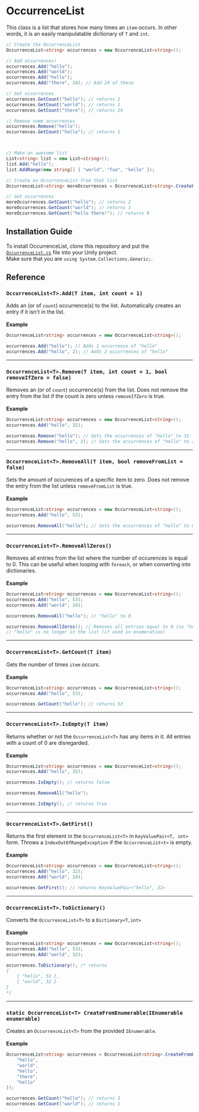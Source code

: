 # OccurrenceList
This class is a list that stores how many times an `item` occurs. In other words, it is an easily manipulatable dictionary of `T` and `int`.

```cs
// Create the OccurrenceList
OccurrenceList<string> occurrences = new OccurrenceList<string>();

// Add occurrences!
occurrences.Add("hello");
occurrences.Add("world");
occurrences.Add("hello");
occurrences.Add("there", 24); // Add 24 of these

// Get occurrences
occurrences.GetCount("hello"); // returns 2
occurrences.GetCount("world"); // returns 1
occurrences.GetCount("there"); // returns 24

// Remove some occurrences
occurrences.Remove("hello");
occurrences.GetCount("hello"); // returns 1



// Make an awesome list
List<string> list = new List<string>();
list.Add("hello");
list.AddRange(new string[] { "world", "foo", "hello" });

// Create an OccurrenceList from that list
OccurrenceList<string> moreOccurrences = OccurrenceList<string>.CreateFromEnumerable(list);

// Get occurrences
moreOccurrences.GetCount("hello"); // returns 2
moreOccurrences.GetCount("world"); // returns 1
moreOccurrences.GetCount("hello there!"); // returns 0

```

## Installation Guide
To install OccurrenceList, clone this repository and put the [`OccurrenceList.cs`](./OccurrenceList.cs) file into your Unity project.<br />
Make sure that you are `using System.Collections.Generic;`.

## Reference
### `OccurrenceList<T>.Add(T item, int count = 1)`
Adds an (or of `count`) occurrence(s) to the list. Automatically creates an entry if it isn't in the list.<br />
<br />
**Example**
```cs
OccurrenceList<string> occurrences = new OccurrenceList<string>();

occurrences.Add("hello"); // Adds 1 occurrence of "hello"
occurrences.Add("hello", 2); // Adds 2 occurrences of "hello"
```
<hr />

### `OccurrenceList<T>.Remove(T item, int count = 1, bool removeIfZero = false)`
Removes an (or of `count`) occurrence(s) from the list. Does not remove the entry from the list if the count is zero unless `removeIfZero` is true.<br />
<br />
**Example**
```cs
OccurrenceList<string> occurrences = new OccurrenceList<string>();
occurrences.Add("hello", 32);

occurrences.Remove("hello"); // Sets the occurrences of "hello" to 31
occurrences.Remove("hello", 2); // Sets the occurrences of "hello" to 29
```
<hr />

### `OccurrenceList<T>.RemoveAll(T item, bool removeFromList = false)`
Sets the amount of occurences of a specific item to zero. Does not remove the entry from the list unless `removeFromList` is true.<br />
<br />
**Example**
```cs
OccurrenceList<string> occurrences = new OccurrenceList<string>();
occurrences.Add("hello", 53);

occurrences.RemoveAll("hello"); // Sets the occurrences of "hello" to 0
```
<hr />

### `OccurrenceList<T>.RemoveAllZeros()`
Removes all entries from the list where the number of occurences is equal to 0. This can be useful when looping with `foreach`, or when converting into dictionaries.<br />
<br />
**Example**
```cs
OccurrenceList<string> occurrences = new OccurrenceList<string>();
occurrences.Add("hello", 53);
occurrences.Add("world", 24);

occurrences.RemoveAll("hello"); // "hello" to 0

occurrences.RemoveAllZeros(); // Removes all entries equal to 0 (so "hello")
// "hello" is no longer in the list (if used in enumeration)
```
<hr />

### `OccurrenceList<T>.GetCount(T item)`
Gets the number of times `item` occurs.<br />
<br />
**Example**
```cs
OccurrenceList<string> occurrences = new OccurrenceList<string>();
occurrences.Add("hello", 53);

occurrences.GetCount("hello"); // returns 53
```
<hr />

### `OccurrenceList<T>.IsEmpty(T item)`
Returns whether or not the `OccurrenceList<T>` has any items in it. All entries with a count of 0 are disregarded.<br />
<br />
**Example**
```cs
OccurrenceList<string> occurrences = new OccurrenceList<string>();
occurrences.Add("hello", 32);

occurrences.IsEmpty(); // returns false

occurrences.RemoveAll("hello");

occurrences.IsEmpty(); // returns true
```
<hr />

### `OccurrenceList<T>.GetFirst()`
Returns the first element in the `OccurrenceList<T>` in `KeyValuePair<T, int>` form. Throws a `IndexOutOfRangeException` if the `OccurrenceList<t>` is empty.<br />
<br />
**Example**
```cs
OccurrenceList<string> occurrences = new OccurrenceList<string>();
occurrences.Add("hello", 32);
occurrences.Add("world", 24);

occurrences.GetFirst(); // returns KeyValuePair<"hello", 32>
```
<hr />

### `OccurrenceList<T>.ToDictionary()`
Converts the `OccurrenceList<T>` to a `Dictionary<T,int>`<br />
<br />
**Example**
```cs
OccurrenceList<string> occurrences = new OccurrenceList<string>();
occurrences.Add("hello", 53);
occurrences.Add("world", 32);

occurrences.ToDictionary(); /* returns
{
	{ "hello", 53 },
	{ "world", 32 }
}
*/
```
<hr />

### `static OccurrenceList<T> CreateFromEnumerable(IEnumerable enumerable)`
Creates an `OccurrenceList<T>` from the provided `IEnumerable`.<br />
<br />
**Example**
```cs
OccurrenceList<string> occurrences = OccurrenceList<string>.CreateFromEnumerable(new string[] { 
	"hello", 
	"world", 
	"hello", 
	"there", 
	"hello" 
});

occurrences.GetCount("hello"); // returns 3
occurrences.GetCount("world"); // returns 1
```
